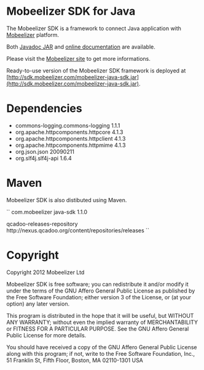 # Mobeelizer SDK for Java

The Mobeelizer SDK is a framework to connect Java application with [Mobeelizer](http://www.mobeelizer.com/) platform.

Both [Javadoc JAR](http://sdk.mobeelizer.com/mobeelizer-java-sdk-javadoc.jar) and [online documentation](http://sdk.mobeelizer.com/java/index.html) are available.

Please visit the [Mobeelizer site](http://www.mobeelizer.com/) to get more informations.

Ready-to-use version of the Mobeelizer SDK framework is deployed at [http://sdk.mobeelizer.com/mobeelizer-java-sdk.jar](http://sdk.mobeelizer.com/mobeelizer-java-sdk.jar).

# Dependencies

* commons-logging.commons-logging 1.1.1
* org.apache.httpcomponents.httpcore 4.1.3
* org.apache.httpcomponents.httpclient 4.1.3
* org.apache.httpcomponents.httpmime 4.1.3
* org.json.json 20090211
* org.slf4j.slf4j-api 1.6.4

# Maven

Mobeelizer SDK is also distibuted using Maven.

``<dependencies>
	<dependency>
		<groupId>com.mobeelizer</groupId>
		<artifactId>java-sdk</artifactId>
		<version>1.1.0</version>
	</dependency>
</dependencies>

<repositories>
	<repository>
		<id>qcadoo-releases-repository</id>
		<url>http://nexus.qcadoo.org/content/repositories/releases</url>
	</repository>
</repositories>
``

# Copyright

Copyright 2012 Mobeelizer Ltd

Mobeelizer SDK is free software; you can redistribute it and/or modify it under the terms of the GNU Affero General Public License as published by the Free Software Foundation; either version 3 of the License, or (at your option) any later version.
 
This program is distributed in the hope that it will be useful, but WITHOUT ANY WARRANTY; without even the implied warranty of MERCHANTABILITY or FITNESS FOR A PARTICULAR PURPOSE. See the GNU Affero General Public License for more details.
 
You should have received a copy of the GNU Affero General Public License along with this program; if not, write to the Free Software Foundation, Inc., 51 Franklin St, Fifth Floor, Boston, MA  02110-1301 USA